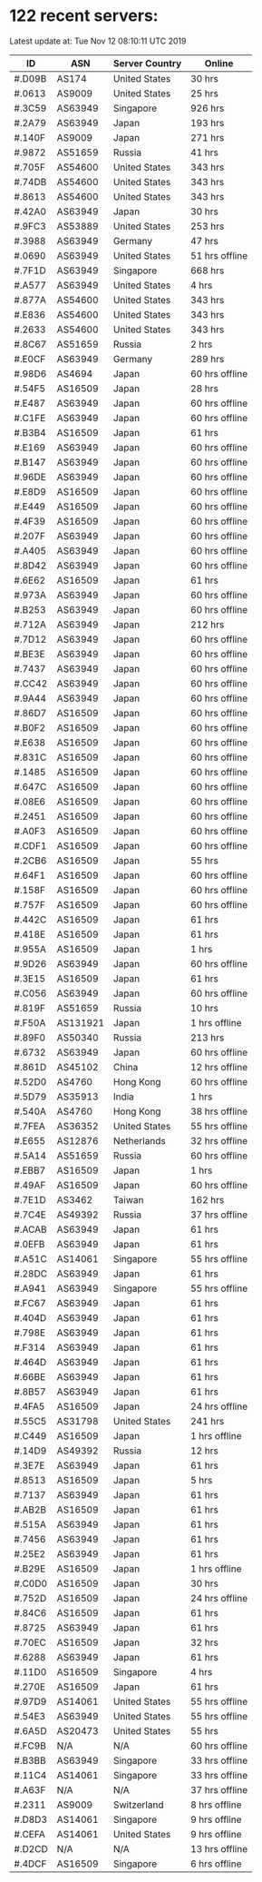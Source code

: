 # 122 recent servers:

Latest update at: Tue Nov 12 08:10:11 UTC 2019

| ID | ASN | Server Country | Online |
| -- | --- | -------------- | ------ |
| #.D09B | AS174 | United States | 30 hrs |
| #.0613 | AS9009 | United States | 25 hrs |
| #.3C59 | AS63949 | Singapore | 926 hrs |
| #.2A79 | AS63949 | Japan | 193 hrs |
| #.140F | AS9009 | Japan | 271 hrs |
| #.9872 | AS51659 | Russia | 41 hrs |
| #.705F | AS54600 | United States | 343 hrs |
| #.74DB | AS54600 | United States | 343 hrs |
| #.8613 | AS54600 | United States | 343 hrs |
| #.42A0 | AS63949 | Japan | 30 hrs |
| #.9FC3 | AS53889 | United States | 253 hrs |
| #.3988 | AS63949 | Germany | 47 hrs |
| #.0690 | AS63949 | United States | 51 hrs offline |
| #.7F1D | AS63949 | Singapore | 668 hrs |
| #.A577 | AS63949 | United States | 4 hrs |
| #.877A | AS54600 | United States | 343 hrs |
| #.E836 | AS54600 | United States | 343 hrs |
| #.2633 | AS54600 | United States | 343 hrs |
| #.8C67 | AS51659 | Russia | 2 hrs |
| #.E0CF | AS63949 | Germany | 289 hrs |
| #.98D6 | AS4694 | Japan | 60 hrs offline |
| #.54F5 | AS16509 | Japan | 28 hrs |
| #.E487 | AS63949 | Japan | 60 hrs offline |
| #.C1FE | AS63949 | Japan | 60 hrs offline |
| #.B3B4 | AS16509 | Japan | 61 hrs |
| #.E169 | AS63949 | Japan | 60 hrs offline |
| #.B147 | AS63949 | Japan | 60 hrs offline |
| #.96DE | AS63949 | Japan | 60 hrs offline |
| #.E8D9 | AS16509 | Japan | 60 hrs offline |
| #.E449 | AS16509 | Japan | 60 hrs offline |
| #.4F39 | AS16509 | Japan | 60 hrs offline |
| #.207F | AS63949 | Japan | 60 hrs offline |
| #.A405 | AS63949 | Japan | 60 hrs offline |
| #.8D42 | AS63949 | Japan | 60 hrs offline |
| #.6E62 | AS16509 | Japan | 61 hrs |
| #.973A | AS63949 | Japan | 60 hrs offline |
| #.B253 | AS63949 | Japan | 60 hrs offline |
| #.712A | AS63949 | Japan | 212 hrs |
| #.7D12 | AS63949 | Japan | 60 hrs offline |
| #.BE3E | AS63949 | Japan | 60 hrs offline |
| #.7437 | AS63949 | Japan | 60 hrs offline |
| #.CC42 | AS63949 | Japan | 60 hrs offline |
| #.9A44 | AS63949 | Japan | 60 hrs offline |
| #.86D7 | AS16509 | Japan | 60 hrs offline |
| #.B0F2 | AS16509 | Japan | 60 hrs offline |
| #.E638 | AS16509 | Japan | 60 hrs offline |
| #.831C | AS16509 | Japan | 60 hrs offline |
| #.1485 | AS16509 | Japan | 60 hrs offline |
| #.647C | AS16509 | Japan | 60 hrs offline |
| #.08E6 | AS16509 | Japan | 60 hrs offline |
| #.2451 | AS16509 | Japan | 60 hrs offline |
| #.A0F3 | AS16509 | Japan | 60 hrs offline |
| #.CDF1 | AS16509 | Japan | 60 hrs offline |
| #.2CB6 | AS16509 | Japan | 55 hrs |
| #.64F1 | AS16509 | Japan | 60 hrs offline |
| #.158F | AS16509 | Japan | 60 hrs offline |
| #.757F | AS16509 | Japan | 60 hrs offline |
| #.442C | AS16509 | Japan | 61 hrs |
| #.418E | AS16509 | Japan | 61 hrs |
| #.955A | AS16509 | Japan | 1 hrs |
| #.9D26 | AS63949 | Japan | 60 hrs offline |
| #.3E15 | AS16509 | Japan | 61 hrs |
| #.C056 | AS63949 | Japan | 60 hrs offline |
| #.819F | AS51659 | Russia | 10 hrs |
| #.F50A | AS131921 | Japan | 1 hrs offline |
| #.89F0 | AS50340 | Russia | 213 hrs |
| #.6732 | AS63949 | Japan | 60 hrs offline |
| #.861D | AS45102 | China | 12 hrs offline |
| #.52D0 | AS4760 | Hong Kong | 60 hrs offline |
| #.5D79 | AS35913 | India | 1 hrs |
| #.540A | AS4760 | Hong Kong | 38 hrs offline |
| #.7FEA | AS36352 | United States | 55 hrs offline |
| #.E655 | AS12876 | Netherlands | 32 hrs offline |
| #.5A14 | AS51659 | Russia | 60 hrs offline |
| #.EBB7 | AS16509 | Japan | 1 hrs |
| #.49AF | AS16509 | Japan | 60 hrs offline |
| #.7E1D | AS3462 | Taiwan | 162 hrs |
| #.7C4E | AS49392 | Russia | 37 hrs offline |
| #.ACAB | AS63949 | Japan | 61 hrs |
| #.0EFB | AS63949 | Japan | 61 hrs |
| #.A51C | AS14061 | Singapore | 55 hrs offline |
| #.28DC | AS63949 | Japan | 61 hrs |
| #.A941 | AS63949 | Singapore | 55 hrs offline |
| #.FC67 | AS63949 | Japan | 61 hrs |
| #.404D | AS63949 | Japan | 61 hrs |
| #.798E | AS63949 | Japan | 61 hrs |
| #.F314 | AS63949 | Japan | 61 hrs |
| #.464D | AS63949 | Japan | 61 hrs |
| #.66BE | AS63949 | Japan | 61 hrs |
| #.8B57 | AS63949 | Japan | 61 hrs |
| #.4FA5 | AS16509 | Japan | 24 hrs offline |
| #.55C5 | AS31798 | United States | 241 hrs |
| #.C449 | AS16509 | Japan | 1 hrs offline |
| #.14D9 | AS49392 | Russia | 12 hrs |
| #.3E7E | AS63949 | Japan | 61 hrs |
| #.8513 | AS16509 | Japan | 5 hrs |
| #.7137 | AS63949 | Japan | 61 hrs |
| #.AB2B | AS16509 | Japan | 61 hrs |
| #.515A | AS63949 | Japan | 61 hrs |
| #.7456 | AS63949 | Japan | 61 hrs |
| #.25E2 | AS63949 | Japan | 61 hrs |
| #.B29E | AS16509 | Japan | 1 hrs offline |
| #.C0D0 | AS16509 | Japan | 30 hrs |
| #.752D | AS16509 | Japan | 24 hrs offline |
| #.84C6 | AS16509 | Japan | 61 hrs |
| #.8725 | AS63949 | Japan | 61 hrs |
| #.70EC | AS16509 | Japan | 32 hrs |
| #.6288 | AS63949 | Japan | 61 hrs |
| #.11D0 | AS16509 | Singapore | 4 hrs |
| #.270E | AS16509 | Japan | 61 hrs |
| #.97D9 | AS14061 | United States | 55 hrs offline |
| #.54E3 | AS63949 | United States | 55 hrs offline |
| #.6A5D | AS20473 | United States | 55 hrs |
| #.FC9B | N/A | N/A | 60 hrs offline |
| #.B3BB | AS63949 | Singapore | 33 hrs offline |
| #.11C4 | AS14061 | Singapore | 33 hrs offline |
| #.A63F | N/A | N/A | 37 hrs offline |
| #.2311 | AS9009 | Switzerland | 8 hrs offline |
| #.D8D3 | AS14061 | Singapore | 9 hrs offline |
| #.CEFA | AS14061 | United States | 9 hrs offline |
| #.D2CD | N/A | N/A | 13 hrs offline |
| #.4DCF | AS16509 | Singapore | 6 hrs offline |

